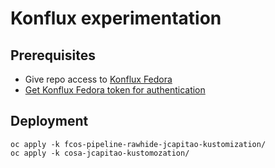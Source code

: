 # Konflux experimentation

## Prerequisites
  - Give repo access to [Konflux Fedora](https://github.com/apps/konflux-fedora)
  - [Get Konflux Fedora token for authentication](https://oauth-openshift.apps.kfluxfedorap01.toli.p1.openshiftapps.com/oauth/token/request)

## Deployment
```
oc apply -k fcos-pipeline-rawhide-jcapitao-kustomization/
oc apply -k cosa-jcapitao-kustomozation/
```
